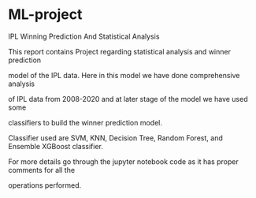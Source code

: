 # ML-project
IPL Winning Prediction And Statistical Analysis

This report contains Project regarding statistical analysis and winner prediction 

model of the IPL data. Here in this model we have done comprehensive analysis

of IPL data from 2008-2020 and at later stage of the model we have used some 

classifiers to build the winner prediction model.

Classifier used are SVM, KNN, Decision Tree, Random Forest, and Ensemble XGBoost classifier.

For more details go through the jupyter notebook code as it has proper comments for all the 

operations performed.
